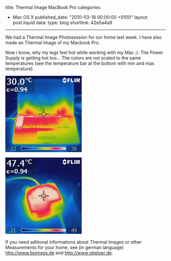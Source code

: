 title: Thermal Image MacBook Pro
categories:
  - Mac OS X
published_date: "2010-03-18 00:00:00 +0100"
layout: post.liquid
data:
  type: blog
  shortlink: 42e5a4a9
---
We had a Thermal Image Photosession for our home last week. I have also
made an Thermal Image of my Macbook Pro.

Now i know, why my legs feel hot while working with my Mac ;). The Power Supply
is getting hot too... The colors are not scaled to the same temperatures
(see the temperature bar at the bottom with min and max temperature).

<!-- more -->

![MacBook Pro IR](MacBookProIR.jpg)

![MacBook Pro Power Supply IR](MacPowerSupplyIR.jpg)

If you need aditional informations about Thermal Images or other Measurements
for your home, see (in german language) <http://www.biomess.de> and <http://www.obeloer.de>.

